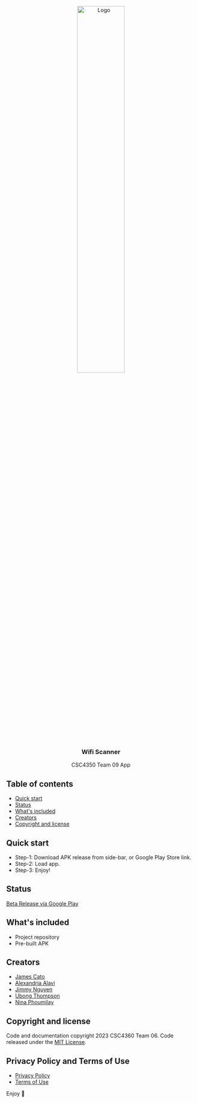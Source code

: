 <p align="center">
    <img src="https://upload.wikimedia.org/wikipedia/commons/thumb/a/ae/WiFi_Logo.svg/1200px-WiFi_Logo.svg.png" alt="Logo" width=50% height=50%>
  </a>

  <h3 align="center">Wifi Scanner</h3>

  <p align="center">
    CSC4350 Team 09 App
    <br>
  </p>
</p>


## Table of contents

- [Quick start](#quick-start)
- [Status](#status)
- [What's included](#whats-included)
- [Creators](#creators)
- [Copyright and license](#copyright-and-license)


## Quick start

- Step-1: Download APK release from side-bar, or Google Play Store link.
- Step-2: Load app.
- Step-3: Enjoy!


## Status

[Beta Release via Google Play](https://play.google.com/store/apps/details?id=com.shovelteam.shovelpaladin)

## What's included

- Project repository
- Pre-built APK

## Creators

- [James Cato](https://github.com/catoja1107)
- [Alexandria Alavi](https://github.com/alexjanette)
- [Jimmy Nguyen](https://github.com/dnguyen00)
- [Ubong Thompson](https://github.com/ubbiehawk)
- [Nina Phoumilay](https://github.com/nphoumilay1)

## Copyright and license

Code and documentation copyright 2023 CSC4360 Team 06. Code released under the [MIT License](https://github.com/catoja1107/WifiScan/blob/main/LICENSE).

## Privacy Policy and Terms of Use

- [Privacy Policy](https://github.com/catoja1107/WifiScan/blob/main/privacy_policy.md)
- [Terms of Use](https://github.com/catoja1107/WifiScan/blob/main/terms_and_conditions.md)

Enjoy :metal:
